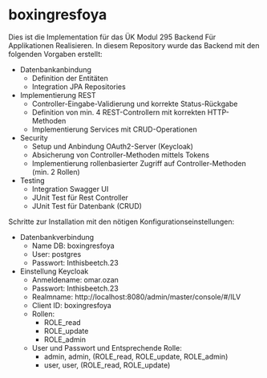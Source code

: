 # boxingresfoya
Dies ist die Implementation für das ÜK Modul 295 Backend Für Applikationen Realisieren.
In diesem Repository wurde das Backend mit den folgenden Vorgaben erstellt:
* Datenbankanbindung
    * Definition der Entitäten
    * Integration JPA Repositories
* Implementierung REST
    * Controller-Eingabe-Validierung und korrekte Status-Rückgabe
    * Definition von min. 4 REST-Controllern mit korrekten HTTP-Methoden
    * Implementierung Services mit CRUD-Operationen
* Security
    * Setup und Anbindung OAuth2-Server (Keycloak)
    * Absicherung von Controller-Methoden mittels Tokens
    * Implementierung rollenbasierter Zugriff auf Controller-Methoden (min. 2 Rollen)
* Testing
    * Integration Swagger UI
    * JUnit Test für Rest Controller
    * JUnit Test für Datenbank (CRUD)

Schritte zur Installation mit den nötigen Konfigurationseinstellungen:
* Datenbankverbindung
  * Name DB: boxingresfoya
  * User: postgres
  * Passwort: Inthisbeetch.23
* Einstellung Keycloak
  * Anmeldename: omar.ozan
  * Passwort: Inthisbeetch.23
  * Realmname: http://localhost:8080/admin/master/console/#/ILV
  * Client ID: boxingresfoya
  * Rollen:
    * ROLE_read
    * ROLE_update
    * ROLE_admin
  * User und Passwort und Entsprechende Rolle:
    * admin, admin, (ROLE_read, ROLE_update, ROLE_admin)
    * user, user, (ROLE_read, ROLE_update)
